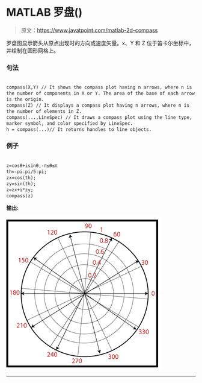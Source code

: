 # MATLAB 罗盘()

> 原文：<https://www.javatpoint.com/matlab-2d-compass>

罗盘图显示箭头从原点出现时的方向或速度矢量。x、Y 和 Z 位于笛卡尔坐标中，并绘制在圆形网格上。

### 句法

```

compass(X,Y) // It shows the compass plot having n arrows, where n is the number of components in X or Y. The area of the base of each arrow is the origin. 
compass(Z) // It displays a compass plot having n arrows, where n is the number of elements in Z.
compass(...,LineSpec) // It draws a compass plot using the line type, marker symbol, and color specified by LineSpec.
h = compass(...)// It returns handles to line objects.

```

### 例子

```

z=cosθ+isinθ,-π≤θ≤π
th=-pi:pi/5:pi;
zx=cos(th);
zy=sin(th);
z=zx+i*zy;
compass(z)

```

**输出:**

![MATLAB compass()](img/ae55aef783b606b8a69c6ba3b936f5ac.png)

* * *